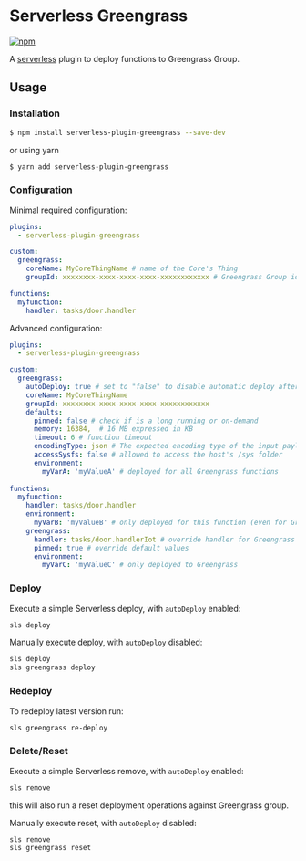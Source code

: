 # Serverless Greengrass

[![npm](https://img.shields.io/npm/v/serverless-plugin-greengrass.svg)](https://www.npmjs.com/package/serverless-plugin-greengrass)

A [serverless](https://serverless.com) plugin to deploy functions to Greengrass Group.

## Usage

### Installation

```bash
$ npm install serverless-plugin-greengrass --save-dev
```
or using yarn
```bash
$ yarn add serverless-plugin-greengrass
```

### Configuration

Minimal required configuration:
```yaml
plugins:
  - serverless-plugin-greengrass

custom:
  greengrass:
    coreName: MyCoreThingName # name of the Core's Thing
    groupId: xxxxxxxx-xxxx-xxxx-xxxx-xxxxxxxxxxxx # Greengrass Group id

functions:
  myfunction:
    handler: tasks/door.handler
```

Advanced configuration:
```yaml
plugins:
  - serverless-plugin-greengrass

custom:
  greengrass:
    autoDeploy: true # set to "false" to disable automatic deploy after "sls deploy"
    coreName: MyCoreThingName
    groupId: xxxxxxxx-xxxx-xxxx-xxxx-xxxxxxxxxxxx
    defaults:
      pinned: false # check if is a long running or on-demand
      memory: 16384,  # 16 MB expressed in KB
      timeout: 6 # function timeout
      encodingType: json # The expected encoding type of the input payload, can be binary or json.
      accessSysfs: false # allowed to access the host's /sys folder
      environment: 
        myVarA: 'myValueA' # deployed for all Greengrass functions
    
functions:
  myfunction:
    handler: tasks/door.handler
    environment: 
      myVarB: 'myValueB' # only deployed for this function (even for Greengrass)
    greengrass:
      handler: tasks/door.handlerIot # override handler for Greengrass deployed function
      pinned: true # override default values
      environment: 
        myVarC: 'myValueC' # only deployed to Greengrass
```

### Deploy

Execute a simple Serverless deploy, with `autoDeploy` enabled:
```bash
sls deploy
```

Manually execute deploy, with `autoDeploy` disabled: 
```bash
sls deploy
sls greengrass deploy
```

### Redeploy

To redeploy latest version run:
```bash
sls greengrass re-deploy
```

### Delete/Reset

Execute a simple Serverless remove, with `autoDeploy` enabled:
```bash
sls remove
```
this will also run a reset deployment operations against Greengrass group.

Manually execute reset, with `autoDeploy` disabled: 
```bash
sls remove
sls greengrass reset
```
